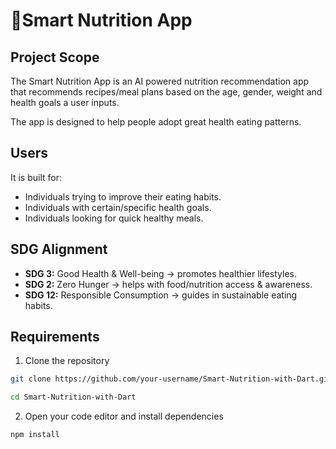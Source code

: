 # 🍛Smart Nutrition App

## Project Scope
The Smart Nutrition App is an AI powered nutrition recommendation app that recommends recipes/meal plans based on the age, gender, weight and health goals a user inputs.

The app is designed to help people adopt great health eating patterns.

## Users
It is built for:
- Individuals trying to improve their eating habits.
- Individuals with certain/specific health goals.
- Individuals looking for quick healthy meals.

## SDG Alignment
- **SDG 3:** Good Health & Well-being -> promotes healthier lifestyles.
- **SDG 2:** Zero Hunger -> helps with food/nutrition access & awareness.
- **SDG 12:** Responsible Consumption -> guides in sustainable eating habits.

## Requirements
1. Clone the repository
```bash
git clone https://github.com/your-username/Smart-Nutrition-with-Dart.git

cd Smart-Nutrition-with-Dart
```
2. Open your code editor and install dependencies
```bash
npm install 
```